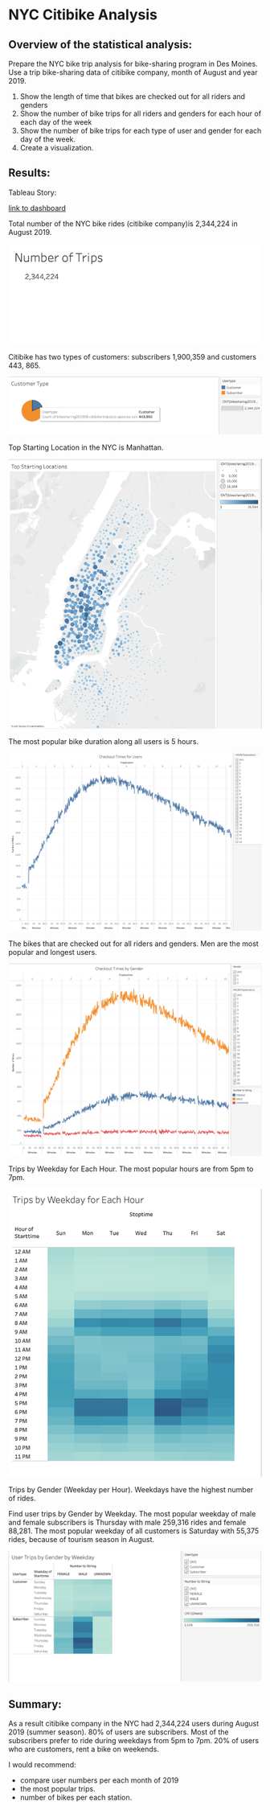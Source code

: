 # NYC Citibike Analysis

## Overview of the statistical analysis: 

Prepare the NYC bike trip analysis for bike-sharing program in Des Moines. Use a trip bike-sharing data of citibike company, month of August and year 2019.    

1. Show the length of time that bikes are checked out for all riders and genders
2. Show the number of bike trips for all riders and genders for each hour of each day of the week
3. Show the number of bike trips for each type of user and gender for each day of the week.
4. Create a visualization.

## Results:

Tableau Story: 

[link to dashboard](https://public.tableau.com/profile/veronika1732#!/vizhome/NYCCitibikeAnalysis_16175615430530/NYCCitibikeAnalysis?publish=yes)

Total number of the NYC bike rides (citibike company)is 2,344,224 in August 2019. 

![Number_Trips](Number_Trips.png)

Citibike has two types of customers: subscribers 1,900,359 and customers 443, 865. 

![Customer_Type](Customer_Type.png)  

Top Starting Location in the NYC is Manhattan. 

![Top_Starting_Locations](Top_Starting_Locations.png)

The most popular bike duration along all users is 5 hours. 

![Checkout_Times_for_Users](Checkout_Times_for_Users.png)

The bikes that are checked out for all riders and genders. Men are the most popular and longest users.

![Trips_by_Gender](Trips_by_Gender.png)

Trips by Weekday for Each Hour. The most popular hours are from 5pm to 7pm.

![Trips_by_Weekday_for_Each_Hour](Trips_by_Weekday_for_Each_Hour.png)

Trips by Gender (Weekday per Hour). Weekdays have the highest number of rides.

Find user trips by Gender by Weekday. The most popular weekday of male and female subscribers is Thursday with male 259,316 rides and female 88,281. The most popular weekday of all customers is Saturday with 55,375 rides, because of tourism season in August.  

![User_Trips_by_Gender_by_Weekday](User_Trips_by_Gender_by_Weekday.png)

## Summary:

As a result citibike company in the NYC had 2,344,224 users during August 2019 (summer season). 80% of users are subscribers. Most of the subscribers prefer to ride during weekdays from 5pm to 7pm. 
20% of users who are customers, rent a bike on weekends. 


I would recommend:
- compare user numbers per each month of 2019
- the most popular trips.
- number of bikes per each station. 
